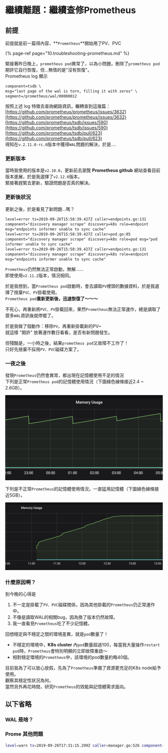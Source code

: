 # 繼續離題：繼續查修Prometheus

## 前提

前提就是前一篇得內容，**`Prometheus`**開始用了PV、PVC

{% page-ref page="10.troubleshooting-prometheus.md" %}

緊接著昨日晚上，`prometheus pod`異常了，以為小問題，刪除了`prometheus pod`期許它自行恢復，但...無情的是"沒有恢復"。  
Prometheus log 顯示

```text
component=tsdb \
msg="last page of the wal is torn, filling it with zeros" \
segment=/prometheus/wal/00000012
```

按照上述 log 特徵去查詢網路資訊，輾轉查到這幾篇：  
[https://github.com/prometheus/prometheus/issues/3632](https://github.com/prometheus/prometheus/issues/3632)  
[https://github.com/prometheus/tsdb/issues/590](https://github.com/prometheus/tsdb/issues/590)  
[https://github.com/prometheus/tsdb/pull/623](https://github.com/prometheus/tsdb/pull/623)  
得知在`v.2.11.0-rc.0`版本中獲得`WAL`問題的解決，於是....

### 更新版本

當時我使用的版本是`v2.10.0`，更新前去瀏覽 **Prometheus github** 網站查看目前版本進展，於是我選擇了`v2.12.0`版本。  
緊接著趕緊去更新，驗證問題是否真的解決。

### 更新後狀況

更新之後，於是看見了新問題...嗎？

```text
level=error ts=2019-09-26T15:58:39.427Z caller=endpoints.go:131 component="discovery manager scrape" discovery=k8s role=endpoint msg="endpoints informer unable to sync cache"
level=error ts=2019-09-26T15:58:39.427Z caller=pod.go:85 component="discovery manager scrape" discovery=k8s role=pod msg="pod informer unable to sync cache"
level=error ts=2019-09-26T15:58:39.427Z caller=endpoints.go:131 component="discovery manager scrape" discovery=k8s role=endpoint msg="endpoints informer unable to sync cache"

```

`Prometheus`仍然無法正常啟動，無解......  
即使使用`v2.11.2`版本，情況相同。

於是我想到，當`Prometheus pod`啟動時，會去讀取`PV`裡頭的數據資料，於是我選擇了捨棄`PVC、PV`掛載使用。  
`Prometheus pod`**重新更新後，迅速恢復了～～～**

不死心，再重新將`PVC、PV`掛載回來，果然`Prometheus`無法正常運作，總是讀取了眾多`WAL`資訊後就停擺了。

於是我做了個動作：移除`PV`，再重新掛載新的PV~  
就這樣 "期許" 放著運作數日看看，是否有新問題發生。

但殘酷是，一小時之後，結果`prometheus pod`又故障不工作了！  
只好先捨棄不採用`PV、PVC`磁碟方案了。

### 一夜之後

發現`Prometheus`仍然會異常，都出現在記憶體使用不足的情況  
下列是正常`Prometheus pod`的記憶體使用情況（下圖綠色線條接近2.4 ~ 2.6GB）。

![](../.gitbook/assets/image.png)

下列是不正常`Prometheus`的記憶體使用情況，一直猛用記憶體（下圖綠色線條接近5GB）。

![](../.gitbook/assets/image%20%283%29.png)

### 什麼原因啊？

到今晚的心得是

1. 不一定是掛載了`PV、PVC`磁碟關係，因為其他掛載的`Prometheus`仍正常運作中。
2. 不像是讀取WAL的相關bug，因為換了版本仍然故障。
3. 我一直看見`Prometheus`吃了不少記憶體。

回想穩定與不穩定之間的環境差異，就是`pod`數量了！

* 不穩定的環境中，**K8s cluster** 內`pod`數量超過100，每當我大量操作`restart pod`時，`Prometheus`會特別明顯的立即故障重啟～
* 相對穩定環境的`Prometheus`中，該環境的pod數量約略40個。

目前我為了可以放心放假，先為了`Prometheus`準備了資源更充足的K8s node給予使用。  
觀察其穩定性狀況為何。  
當然另外再花時間，研究`Prometheus`的效能與記憶體需求面向。

## 以下省略

### WAL 是啥？

### Prome 其他問題

```bash
level=warn ts=2019-09-26T17:31:15.299Z caller=manager.go:526 component="rule manager" group=k8s.rules msg="Evaluating rule failed" rule="record: namespace_name:container_cpu_usage_seconds_total:sum_rate\nexpr: sum by(namespace, label_name) (sum by(namespace, pod_name) (rate(container_cpu_usage_seconds_total{container_name!=\"\",image!=\"\",job=\"kubelet\"}[5m]))\n  * on(namespace, pod_name) group_left(label_name) label_replace(kube_pod_labels{job=\"kube-state-metrics\"},\n  \"pod_name\", \"$1\", \"pod\", \"(.*)\"))\n" err="found duplicate series for the match group {namespace=\"b2pro\", pod_name=\"prometheus-b2pro-prometheus-operator-prometheus-0\"} on the right hand-side of the operation: [{__name__=\"kube_pod_labels\", endpoint=\"http\", instance=\"10.56.9.3:8080\", job=\"kube-state-metrics\", label_app=\"prometheus\", label_controller_revision_hash=\"prometheus-b2pro-prometheus-operator-prometheus-554fb6c98d\", label_prometheus=\"b2pro-prometheus-operator-prometheus\", label_statefulset_kubernetes_io_pod_name=\"prometheus-b2pro-prometheus-operator-prometheus-0\", namespace=\"b2pro\", pod=\"prometheus-b2pro-prometheus-operator-prometheus-0\", pod_name=\"prometheus-b2pro-prometheus-operator-prometheus-0\", service=\"b2pro-kube-state-metrics\"}, {__name__=\"kube_pod_labels\", endpoint=\"http\", instance=\"10.56.9.3:8080\", job=\"kube-state-metrics\", label_app=\"prometheus\", label_controller_revision_hash=\"prometheus-b2pro-prometheus-operator-prometheus-54bf49b9cf\", label_prometheus=\"b2pro-prometheus-operator-prometheus\", label_statefulset_kubernetes_io_pod_name=\"prometheus-b2pro-prometheus-operator-prometheus-0\", namespace=\"b2pro\", pod=\"prometheus-b2pro-prometheus-operator-prometheus-0\", pod_name=\"prometheus-b2pro-prometheus-operator-prometheus-0\", service=\"b2pro-kube-state-metrics\"}];many-to-many matching not allowed: matching labels must be unique on one side"
```

